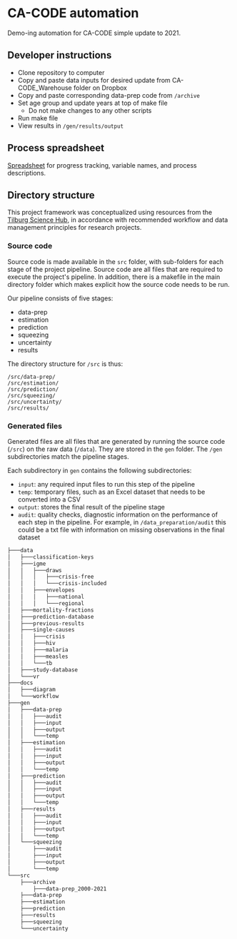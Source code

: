 # CA-CODE automation

Demo-ing automation for CA-CODE simple update to 2021.

## Developer instructions

-   Clone repository to computer
-   Copy and paste data inputs for desired update from CA-CODE_Warehouse folder on Dropbox
-   Copy and paste corresponding data-prep code from `/archive`
-   Set age group and update years at top of make file
      - Do not make changes to any other scripts
-   Run make file
-   View results in `/gen/results/output`

## Process spreadsheet

[Spreadsheet](https://docs.google.com/spreadsheets/d/1Yi904nUtTaoQu0HJcjPuPzmXdDtzOLPuktkfNjG4a2k/edit#gid=484739312) for progress tracking, variable names, and process descriptions.

## Directory structure

This project framework was conceptualized using resources from the [Tilburg Science Hub](https://tilburgsciencehub.com/), in accordance with recommended workflow and data management principles for research projects.

### Source code

Source code is made available in the `src` folder, with sub-folders for each stage of the project pipeline. Source code are all files that are required to execute the project's pipeline. In addition, there is a makefile in the main directory folder which makes explicit how the source code needs to be run.

Our pipeline consists of five stages:

-   data-prep
-   estimation
-   prediction
-   squeezing
-   uncertainty
-   results

The directory structure for `/src` is thus:

    /src/data-prep/
    /src/estimation/
    /src/prediction/
    /src/squeezing/
    /src/uncertainty/
    /src/results/

### Generated files

Generated files are all files that are generated by running the source code (`/src`) on the raw data (`/data`). They are stored in the `gen` folder. The `/gen` subdirectories match the pipeline stages.

Each subdirectory in `gen` contains the following subdirectories:

-   `input`: any required input files to run this step of the pipeline
-   `temp`: temporary files, such as an Excel dataset that needs to be converted into a CSV
-   `output`: stores the final result of the pipeline stage
-   `audit`: quality checks, diagnostic information on the performance of each step in the pipeline. For example, in `/data_preparation/audit` this could be a txt file with information on missing observations in the final dataset

``` bash
├───data
│   ├───classification-keys
│   ├───igme
│   │   ├───draws
│   │   │   ├───crisis-free
│   │   │   └───crisis-included
│   │   ├───envelopes
│   │   │   ├───national
│   │   │   └───regional
│   ├───mortality-fractions
│   ├───prediction-database
│   ├───previous-results
│   ├───single-causes
│   │   ├───crisis
│   │   ├───hiv
│   │   ├───malaria
│   │   ├───measles
│   │   └───tb
│   ├───study-database
│   └───vr
├───docs
│   ├───diagram
│   └───workflow
├───gen
│   ├───data-prep
│   │   ├───audit
│   │   ├───input
│   │   ├───output
│   │   └───temp
│   ├───estimation
│   │   ├───audit
│   │   ├───input
│   │   ├───output
│   │   └───temp
│   ├───prediction
│   │   ├───audit
│   │   ├───input
│   │   ├───output
│   │   └───temp
│   ├───results
│   │   ├───audit
│   │   ├───input
│   │   ├───output
│   │   └───temp
│   └───squeezing
│       ├───audit
│       ├───input
│       ├───output
│       └───temp
└───src
    ├───archive
        ├───data-prep_2000-2021
    ├───data-prep
    ├───estimation
    ├───prediction
    ├───results
    ├───squeezing
    └───uncertainty
```


